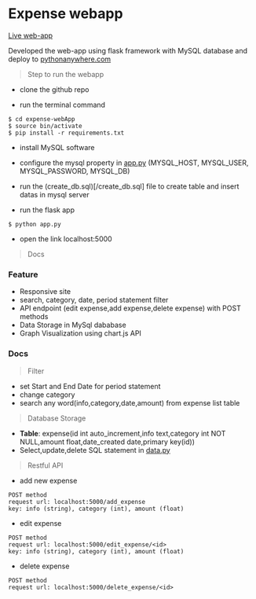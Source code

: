 # Expense webapp
[Live web-app](http://ashley8jain.pythonanywhere.com/)

Developed the web-app using flask framework with MySQL database and deploy to [pythonanywhere.com](https://www.pythonanywhere.com/)

> Step to run the webapp

* clone the github repo

* run the terminal command
```
$ cd expense-webApp
$ source bin/activate
$ pip install -r requirements.txt
```

* install MySQL software

* configure the mysql property in [app.py](/app.py) (MYSQL_HOST, MYSQL_USER, MYSQL_PASSWORD, MYSQL_DB)

* run the (create_db.sql)[/create_db.sql] file to create table and insert datas in mysql server

* run the flask app
```
$ python app.py
```
* open the link localhost:5000

> Docs

### Feature
* Responsive site
* search, category, date, period statement filter
* API endpoint (edit expense,add expense,delete expense) with POST methods
* Data Storage in MySql dababase
* Graph Visualization using chart.js API

### Docs
> Filter
* set Start and End Date for period statement
* change category
* search any word(info,category,date,amount) from expense list table

> Database Storage

* **Table**: expense(id int auto_increment,info text,category int NOT NULL,amount float,date_created date,primary key(id))
* Select,update,delete SQL statement in [data.py](/data.py)

> Restful API

* add new expense
```
POST method
request url: localhost:5000/add_expense
key: info (string), category (int), amount (float)
```

* edit expense
```
POST method
request url: localhost:5000/edit_expense/<id>
key: info (string), category (int), amount (float)
```

* delete expense
```
POST method
request url: localhost:5000/delete_expense/<id>
```
